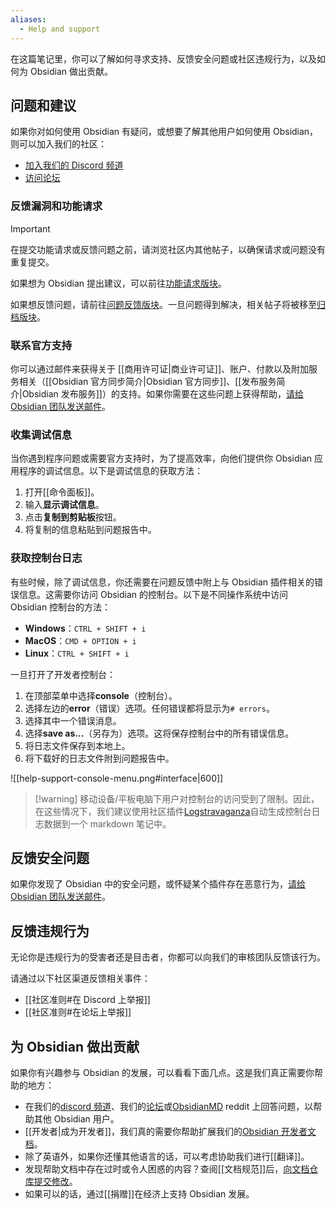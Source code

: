 ```yaml
---
aliases:
  - Help and support
---
```


在这篇笔记里，你可以了解如何寻求支持、反馈安全问题或社区违规行为，以及如何为 Obsidian 做出贡献。

## 问题和建议

如果你对如何使用 Obsidian 有疑问，或想要了解其他用户如何使用 Obsidian，则可以加入我们的社区：

- [加入我们的 Discord 频道](https://discord.gg/obsidianmd)
- [访问论坛](https://forum.obsidian.md/)

### 反馈漏洞和功能请求

> [!important]
> 在提交功能请求或反馈问题之前，请浏览社区内其他帖子，以确保请求或问题没有重复提交。

如果想为 Obsidian 提出建议，可以前往[功能请求版块](https://forum.obsidian.md/c/feature-requests/8)。

如果想反馈问题，请前往[问题反馈版块](https://forum.obsidian.md/c/bug-reports/7)。一旦问题得到解决，相关帖子将被移至[归档版块](https://forum.obsidian.md/c/bug-graveyard/12)。

### 联系官方支持

你可以通过邮件来获得关于 [[商用许可证|商业许可证]]、账户、付款以及附加服务相关（[[Obsidian 官方同步简介|Obsidian 官方同步]]、[[发布服务简介|Obsidian 发布服务]]）的支持。如果你需要在这些问题上获得帮助，[请给 Obsidian 团队发送邮件](mailto:support@obsidian.md)。

### 收集调试信息

当你遇到程序问题或需要官方支持时，为了提高效率，向他们提供你 Obsidian 应用程序的调试信息。以下是调试信息的获取方法：

1. 打开[[命令面板]]。
2. 输入**显示调试信息**。
3. 点击**复制到剪贴板**按钮。
4. 将复制的信息粘贴到问题报告中。

### 获取控制台日志

有些时候，除了调试信息，你还需要在问题反馈中附上与 Obsidian 插件相关的错误信息。这需要你访问 Obsidian 的控制台。以下是不同操作系统中访问 Obsidian 控制台的方法：

- **Windows**：`CTRL + SHIFT + i`  
- **MacOS**：`CMD + OPTION + i`  
- **Linux**：`CTRL + SHIFT + i`

一旦打开了开发者控制台：

1. 在顶部菜单中选择**console**（控制台）。
2. 选择左边的**error**（错误）选项。任何错误都将显示为`# errors`。
3. 选择其中一个错误消息。
4. 选择**save as...**（另存为）选项。这将保存控制台中的所有错误信息。
5. 将日志文件保存到本地上。
6. 将下载好的日志文件附到问题报告中。

![[help-support-console-menu.png#interface|600]]

> [!warning] 移动设备/平板电脑下用户对控制台的访问受到了限制。因此，在这些情况下，我们建议使用社区插件[Logstravaganza](https://obsidian.md/plugins?id=logstravaganza)自动生成控制台日志数据到一个 markdown 笔记中。

## 反馈安全问题

如果你发现了 Obsidian 中的安全问题，或怀疑某个插件存在恶意行为，[请给 Obsidian 团队发送邮件](mailto:support@obsidian.md)。

## 反馈违规行为

无论你是违规行为的受害者还是目击者，你都可以向我们的审核团队反馈该行为。

请通过以下社区渠道反馈相关事件：

- [[社区准则#在 Discord 上举报]]
- [[社区准则#在论坛上举报]]

## 为 Obsidian 做出贡献

如果你有兴趣参与 Obsidian 的发展，可以看看下面几点。这是我们真正需要你帮助的地方：

- 在我们的[discord 频道](https://discord.gg/obsidianmd)、我们的[论坛](https://forum.obsidian.md/)或[ObsidianMD](https://old.reddit.com/r/ObsidianMD/) reddit 上回答问题，以帮助其他 Obsidian 用户。
- [[开发者|成为开发者]]，我们真的需要你帮助扩展我们的[Obsidian 开发者文档](https://github.com/obsidianmd/obsidian-developer-docs)。 
- 除了英语外，如果你还懂其他语言的话，可以考虑协助我们进行[[翻译]]。
- 发现帮助文档中存在过时或令人困惑的内容？查阅[[文档规范]]后，[向文档仓库提交修改](https://github.com/obsidianmd/obsidian-help/issues?q=is%3Aissue+is%3Aopen+sort%3Aupdated-desc)。
- 如果可以的话，通过[[捐赠]]在经济上支持 Obsidian 发展。